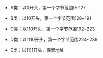 - A类：以0开头，第一个字节范围0~127

- B类：以10开头，第一个字节范围128~191

- C类：以110开头，第一个字节范围192~223

- D类：以1110开头，第一个字节范围224~239

- E类：以1111开头，保留地址